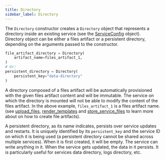 ```yaml
---
title: Directory
sidebar_label: Directory
---
```


The `Directory` constructor creates a `Directory` object that represents a directory inside an existing service (see
the [ServiceConfig][service-config] object).
Directory object can be either a files artifact or a persistent directory, depending on the arguments passed to the 
constructor.

```python
file_artifact_directory = Directory(
    artifact_name=files_artifact_1,
)
# Or:
persistent_directory = Directory(
    persistent_key="data-directory"
)
```

A directory composed of a files artifact will be automatically provisioned with the given files artifact content and 
will be immutable. The service on which the directory is mounted will not be able to modify the
content of the files artifact. In the above example, `files_artifact_1` is a files artifact name. (see 
[upload_files][upload-files-reference], [render_templates][render-templates-reference] and 
[store_service_files][store-service-reference] to learn more about on how to create file artifacts).

A persistent directory, as its name indicates, persists over service updates and restarts. It is uniquely identified 
by its `persistent_key` and the service ID on which it is being used (a persistent directory cannot be shared across
multiple services). When it is first created, it will be empty. The service can write anything in it. When the service 
gets updated, the data in it persists. It is particularly useful for services data directory, logs directory, etc.

<!--------------- ONLY LINKS BELOW THIS POINT ---------------------->
[render-templates-reference]: ./plan.md#render_templates
[service-config]: ./service-config.md
[store-service-reference]: ./plan.md#store_service_files
[upload-files-reference]: ./plan.md#upload_files
